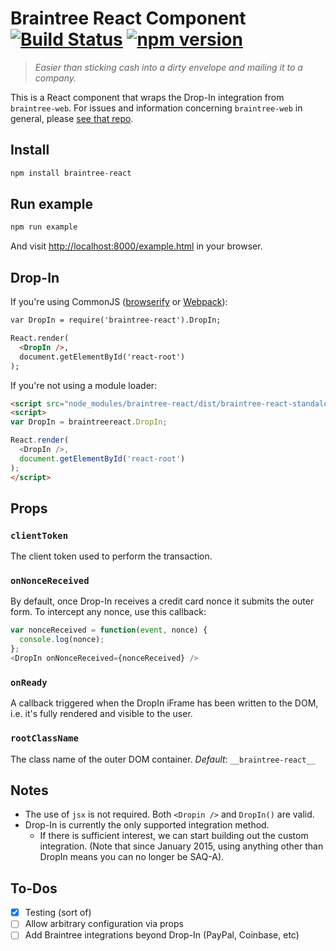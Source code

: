 # Braintree React Component [![Build Status](https://travis-ci.org/jeffcarp/braintree-react.svg?branch=master)](https://travis-ci.org/jeffcarp/braintree-react) [![npm version](http://img.shields.io/npm/v/braintree-react.svg?style=flat)](https://www.npmjs.org/package/braintree-react)

> _Easier than sticking cash into a dirty envelope and mailing it to a company._

This is a React component that wraps the Drop-In integration from `braintree-web`. For issues and information concerning `braintree-web` in general, please [see that repo](https://github.com/braintree/braintree-web).

## Install

```bash
npm install braintree-react
```

## Run example

```bash
npm run example
```

And visit [http://localhost:8000/example.html](http://localhost:8000/example.html) in your browser.

## Drop-In

If you're using CommonJS ([browserify](http://browserify.org/) or [Webpack](http://webpack.github.io/)):

```html
var DropIn = require('braintree-react').DropIn;

React.render(
  <DropIn />,
  document.getElementById('react-root')
);
```

If you're not using a module loader:

```html
<script src="node_modules/braintree-react/dist/braintree-react-standalone.js"></script>
<script>
var DropIn = braintreereact.DropIn;

React.render(
  <DropIn />,
  document.getElementById('react-root')
);
</script>
```

## Props

### `clientToken`
The client token used to perform the transaction.

### `onNonceReceived`
By default, once Drop-In receives a credit card nonce it submits the outer form. To intercept any nonce, use this callback:

```js
var nonceReceived = function(event, nonce) {
  console.log(nonce);
};
<DropIn onNonceReceived={nonceReceived} />
```

### `onReady`
A callback triggered when the DropIn iFrame has been written to the DOM, i.e. it's fully rendered and visible to the user.

### `rootClassName`
The class name of the outer DOM container.
*Default*: `__braintree-react__`

## Notes
- The use of `jsx` is not required. Both `<Dropin />` and `DropIn()` are valid.
- Drop-In is currently the only supported integration method.
  - If there is sufficient interest, we can start building out the custom integration. (Note that since January 2015, using anything other than DropIn means you can no longer be SAQ-A).

## To-Dos
- [x] Testing (sort of)
- [ ] Allow arbitrary configuration via props
- [ ] Add Braintree integrations beyond Drop-In (PayPal, Coinbase, etc)
